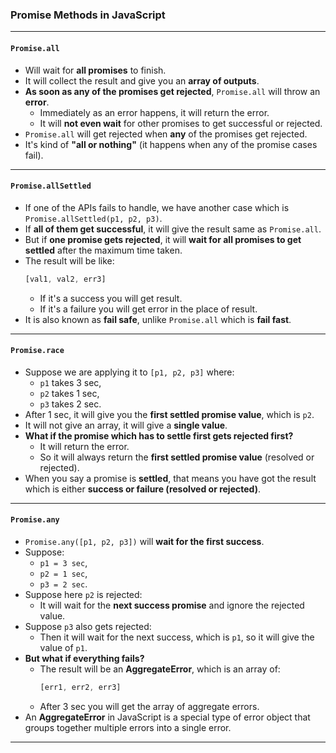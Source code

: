 ### Promise Methods in JavaScript

---

#### **`Promise.all`**
- Will wait for **all promises** to finish.
- It will collect the result and give you an **array of outputs**.
- **As soon as any of the promises get rejected**, `Promise.all` will throw an **error**.
  - Immediately as an error happens, it will return the error.
  - It will **not even wait** for other promises to get successful or rejected.
- `Promise.all` will get rejected when **any** of the promises get rejected.
- It's kind of **"all or nothing"** (it happens when any of the promise cases fail).

---

#### **`Promise.allSettled`**
- If one of the APIs fails to handle, we have another case which is `Promise.allSettled(p1, p2, p3)`.
- If **all of them get successful**, it will give the result same as `Promise.all`.
- But if **one promise gets rejected**, it will **wait for all promises to get settled** after the maximum time taken.
- The result will be like:
  ```js
  [val1, val2, err3]
  ```
  - If it's a success you will get result.
  - If it's a failure you will get error in the place of result.
- It is also known as **fail safe**, unlike `Promise.all` which is **fail fast**.

---

#### **`Promise.race`**
- Suppose we are applying it to `[p1, p2, p3]` where:
  - `p1` takes 3 sec,
  - `p2` takes 1 sec,
  - `p3` takes 2 sec.
- After 1 sec, it will give you the **first settled promise value**, which is `p2`.
- It will not give an array, it will give a **single value**.
- **What if the promise which has to settle first gets rejected first?**
  - It will return the error.
  - So it will always return the **first settled promise value** (resolved or rejected).
- When you say a promise is **settled**, that means you have got the result which is either **success or failure (resolved or rejected)**.

---

#### **`Promise.any`**
- `Promise.any([p1, p2, p3])` will **wait for the first success**.
- Suppose:
  - `p1 = 3 sec`,
  - `p2 = 1 sec`,
  - `p3 = 2 sec`.
- Suppose here `p2` is rejected:
  - It will wait for the **next success promise** and ignore the rejected value.
- Suppose `p3` also gets rejected:
  - Then it will wait for the next success, which is `p1`, so it will give the value of `p1`.
- **But what if everything fails?**
  - The result will be an **AggregateError**, which is an array of:
    ```js
    [err1, err2, err3]
    ```
  - After 3 sec you will get the array of aggregate errors.
- An **AggregateError** in JavaScript is a special type of error object that groups together multiple errors into a single error.

---
